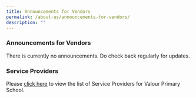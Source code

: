 ```yaml
---
title: Announcements for Vendors
permalink: /about-us/announcements-for-vendors/
description: ""
---
```

### Announcements for Vendors

There is currently no announcements. Do check back regularly for updates.   

### Service Providers

Please [click here](/about-us/general-information/service-providers/) to view the list of Service Providers for Valour Primary School.